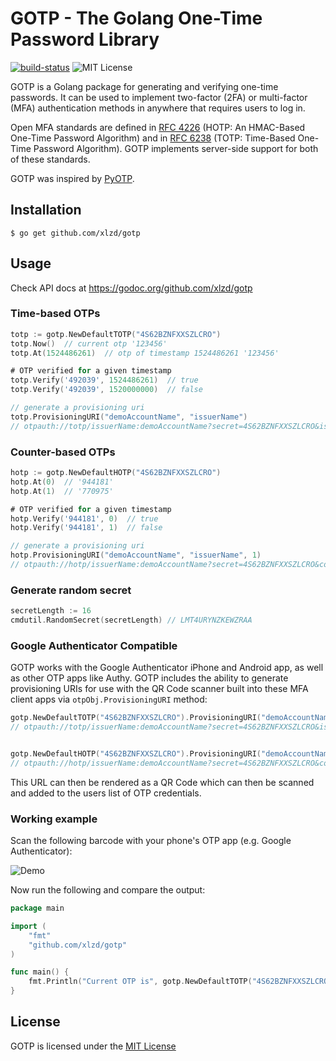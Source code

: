 # GOTP - The Golang One-Time Password Library

[![build-status][build-status]][build-status] ![MIT License][license-badge]

GOTP is a Golang package for generating and verifying one-time passwords. It can be used to implement two-factor (2FA) or multi-factor (MFA) authentication methods in anywhere that requires users to log in.

Open MFA standards are defined in [RFC 4226][RFC 4226] (HOTP: An HMAC-Based One-Time Password Algorithm) and in [RFC 6238][RFC 6238] (TOTP: Time-Based One-Time Password Algorithm). GOTP implements server-side support for both of these standards.

GOTP was inspired by [PyOTP][PyOTP].


## Installation

```
$ go get github.com/xlzd/gotp
```

## Usage

Check API docs at https://godoc.org/github.com/xlzd/gotp

### Time-based OTPs

```Go
totp := gotp.NewDefaultTOTP("4S62BZNFXXSZLCRO")
totp.Now()  // current otp '123456'
totp.At(1524486261)  // otp of timestamp 1524486261 '123456'

# OTP verified for a given timestamp
totp.Verify('492039', 1524486261)  // true
totp.Verify('492039', 1520000000)  // false

// generate a provisioning uri
totp.ProvisioningURI("demoAccountName", "issuerName")
// otpauth://totp/issuerName:demoAccountName?secret=4S62BZNFXXSZLCRO&issuer=issuerName
```

### Counter-based OTPs

```Go
hotp := gotp.NewDefaultHOTP("4S62BZNFXXSZLCRO")
hotp.At(0)  // '944181'
hotp.At(1)  // '770975'

# OTP verified for a given timestamp
hotp.Verify('944181', 0)  // true
hotp.Verify('944181', 1)  // false

// generate a provisioning uri
hotp.ProvisioningURI("demoAccountName", "issuerName", 1)
// otpauth://hotp/issuerName:demoAccountName?secret=4S62BZNFXXSZLCRO&counter=1&issuer=issuerName
```

### Generate random secret

```Go
secretLength := 16
cmdutil.RandomSecret(secretLength) // LMT4URYNZKEWZRAA
```

### Google Authenticator Compatible

GOTP works with the Google Authenticator iPhone and Android app, as well as other OTP apps like Authy.
GOTP includes the ability to generate provisioning URIs for use with the QR Code
scanner built into these MFA client apps via `otpObj.ProvisioningURI` method:

```Go
gotp.NewDefaultTOTP("4S62BZNFXXSZLCRO").ProvisioningURI("demoAccountName", "issuerName")
// otpauth://totp/issuerName:demoAccountName?secret=4S62BZNFXXSZLCRO&issuer=issuerName


gotp.NewDefaultHOTP("4S62BZNFXXSZLCRO").ProvisioningURI("demoAccountName", "issuerName", 1)
// otpauth://hotp/issuerName:demoAccountName?secret=4S62BZNFXXSZLCRO&counter=1&issuer=issuerName
```

This URL can then be rendered as a QR Code which can then be scanned and added to the users list of OTP credentials.

### Working example

Scan the following barcode with your phone's OTP app (e.g. Google Authenticator):

![Demo](https://user-images.githubusercontent.com/5506906/39129827-0f12b582-473e-11e8-9c19-5e4f071eed26.png)

Now run the following and compare the output:

```Go
package main

import (
	"fmt"
	"github.com/xlzd/gotp"
)

func main() {
	fmt.Println("Current OTP is", gotp.NewDefaultTOTP("4S62BZNFXXSZLCRO").Now())
}
```

## License

GOTP is licensed under the [MIT License][License]


[build-status]: https://travis-ci.org/xlzd/gotp.svg?branch=master
[license-badge]:   https://img.shields.io/badge/license-MIT-000000.svg
[RFC 4226]: https://tools.ietf.org/html/rfc4226 "RFC 4226"
[RFC 6238]: https://tools.ietf.org/html/rfc6238 "RFC 6238"
[PyOTP]: https://github.com/pyotp/pyotp
[License]: https://github.com/xlzd/gotp/blob/master/LICENSE
